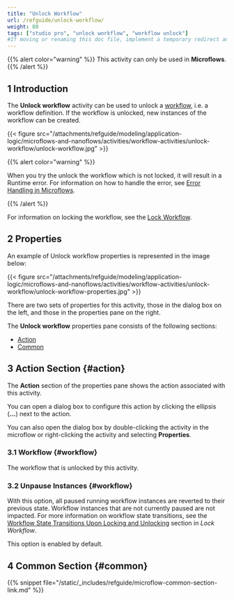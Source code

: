 ```yaml
---
title: "Unlock Workflow"
url: /refguide/unlock-workflow/
weight: 80
tags: ["studio pro", "unlock workflow", "workflow unlock"]
#If moving or renaming this doc file, implement a temporary redirect and let the respective team know they should update the URL in the product. See Mapping to Products for more details.
---
```


{{% alert color="warning" %}}
This activity can only be used in **Microflows**.
{{% /alert %}}

## 1 Introduction

The **Unlock workflow** activity can be used to unlock a [workflow](/refguide/workflows/), i.e. a workflow definition. 
If the workflow is unlocked, new instances of the workflow can be created.

{{< figure src="/attachments/refguide/modeling/application-logic/microflows-and-nanoflows/activities/workflow-activities/unlock-workflow/unlock-workflow.jpg" >}}

{{% alert color="warning" %}} 

When you try the unlock the workflow which is not locked, it will result in a Runtime error. For information on how to handle the error, see [Error Handling in Microflows](/refguide/error-handling-in-microflows/).

{{% /alert %}}

For information on locking the workflow, see the [Lock Workflow](/refguide/lock-workflow/).

## 2 Properties

An example of Unlock workflow properties is represented in the image below:

{{< figure src="/attachments/refguide/modeling/application-logic/microflows-and-nanoflows/activities/workflow-activities/unlock-workflow/unlock-workflow-properties.jpg" >}}

There are two sets of properties for this activity, those in the dialog box on the left, and those in the properties pane on the right.

The **Unlock workflow** properties pane consists of the following sections:

* [Action](#action)
* [Common](#common)

## 3 Action Section {#action}

The **Action** section of the properties pane shows the action associated with this activity.

You can open a dialog box to configure this action by clicking the ellipsis (**…**) next to the action.

You can also open the dialog box by double-clicking the activity in the microflow or right-clicking the activity and selecting **Properties**.

### 3.1 Workflow {#workflow}

The workflow that is unlocked by this activity. 

### 3.2 Unpause Instances {#workflow}

With this option, all paused running workflow instances are reverted to their previous state. Workflow instances that are not currently paused are not impacted.
For more information on workflow state transitions, see the [Workflow State Transitions Upon Locking and Unlocking](/refguide/lock-workflow/#workflow-state-transitions) section in *Lock Workflow*.

This option is enabled by default.

## 4 Common Section {#common}

{{% snippet file="/static/_includes/refguide/microflow-common-section-link.md" %}}
